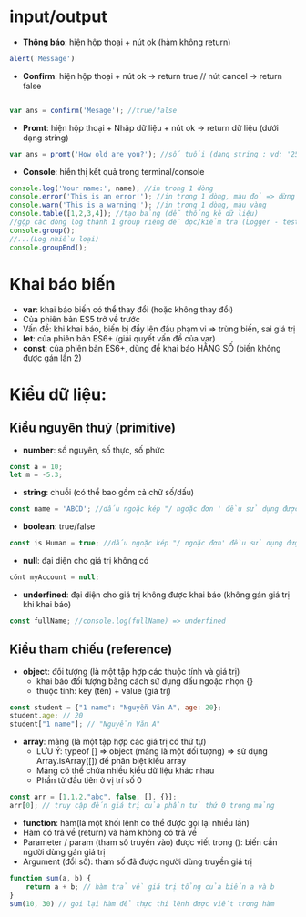 # input/output
- **Thông báo**: hiện hộp thoại + nút ok (hàm không return)
```js
alert('Message')
```
- **Confirm**:  hiện hộp thoại + nút ok -> return true // nút cancel -> return false
```js

var ans = confirm('Mesage'); //true/false
```
- **Promt**:  hiện hộp thoại + Nhập dữ liệu + nút ok -> return dữ liệu (dưới dạng string)
```js
var ans = promt('How old are you?'); //số tuổi (dạng string : vd: '25')
```

- **Console**: hiển thị kết quả trong terminal/console
```js
console.log('Your name:', name); //in trong 1 dòng
console.error('This is an error!'); //in trong 1 dòng, màu đỏ => dừng chương trình tại dòng này
console.warn('This is a warning!'); //in trong 1 dòng, màu vàng
console.table([1,2,3,4]); //tạo bảng (dễ thống kê dữ liệu)
//gộp các dòng log thành 1 group riêng dễ đọc/kiểm tra (Logger - test)
console.group();
//...(Log nhiều loại)
console.groupEnd();
```

# Khai báo biến
- **var**: khai báo biến có thể thay đổi (hoặc không thay đổi)
- Của phiên bản ES5 trở về trước
- Vấn đề: khi khai báo, biến bị đẩy lên đầu phạm vi => trùng biến, sai giá trị
- **let**: của phiên bản ES6+ (giải quyết vấn đề của var)
- **const**: của phiên bản ES6+, dùng để khai báo HẰNG SỐ (biến không được gán lần 2)

# Kiểu dữ liệu:
## Kiểu nguyên thuỷ (primitive)
- **number**: số nguyên, số thực, số phức
```js
const a = 10;
let m = -5.3;
```
- **string**: chuỗi (có thể bao gồm cả chữ số/dấu)
```js
const name = 'ABCD'; //dấu ngoặc kép "/ ngoặc đơn ' đều sử dụng được
```
- **boolean**: true/false
```js
const is Human = true; //dấu ngoặc kép "/ ngoặc đơn' đều sử dụng được
```
- **null**: đại diện cho giá trị không có
```js
cónt myAccount = null;
```
- **underfined**: đại diện cho giá trị không được khai báo (không gán giá trị khi khai báo)
```js
const fullName; //console.log(fullName) => underfined
```
## Kiểu tham chiếu (reference)
- **object**: đối tượng (là một tập hợp các thuộc tính và giá trị)
  - khai báo đối tượng bằng cách sử dụng dấu ngoặc nhọn {}
  - thuộc tính: key (tên) + value (giá trị)
```js
const student = {"1 name": "Nguyễn Văn A", age: 20};
student.age; // 20
student["1 name"]; // "Nguyễn Văn A"
```
- **array**: mảng (là một tập hợp các giá trị có thứ tự)
  - LƯU Ý: typeof [] => object (mảng là một đối tượng) => sử dụng Array.isArray([]) để phân biệt kiểu array
  - Mảng có thể chứa nhiều kiểu dữ liệu khác nhau
  - Phần tử đầu tiên ở vị trí số 0
```js
const arr = [1,1.2,"abc", false, [], {}];
arr[0]; // truy cập đến giá trị của phần tử thứ 0 trong mảng
```
- **function**: hàm(là một khối lệnh có thể được gọi lại nhiều lần)
- Hàm có trả về (return) và hàm không có trả về
- Parameter / param (tham số truyền vào) được viết trong (): biến cần người dùng gán giá trị
- Argument (đổi số): tham số đã được người dùng truyền giá trị
```js
function sum(a, b) {
    return a + b; // hàm trả về giá trị tổng của biến a và b
}
sum(10, 30) // gọi lại hàm để thực thi lệnh được viết trong hàm
```


